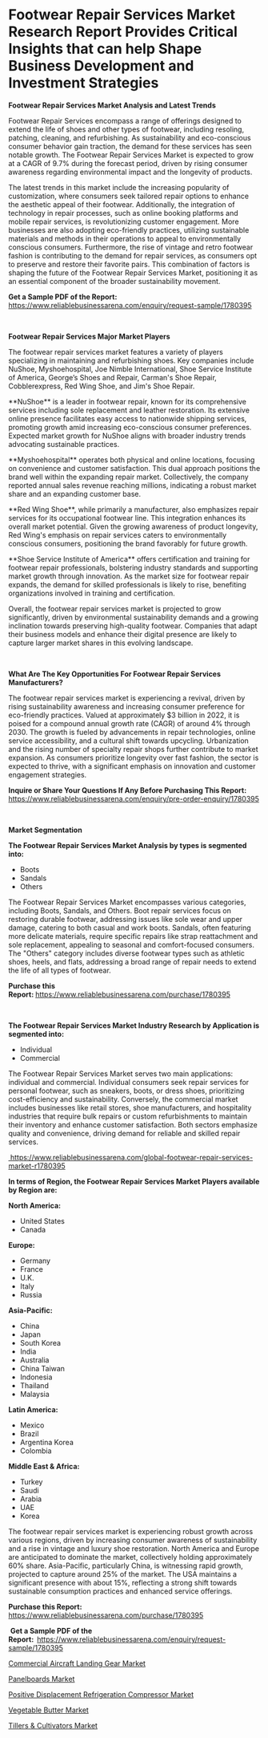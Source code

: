 <p><h1>Footwear Repair Services Market Research Report Provides Critical Insights that can help Shape Business Development and Investment Strategies</h1></p><p><strong>Footwear Repair Services Market Analysis and Latest Trends</strong></p>
<p><p>Footwear Repair Services encompass a range of offerings designed to extend the life of shoes and other types of footwear, including resoling, patching, cleaning, and refurbishing. As sustainability and eco-conscious consumer behavior gain traction, the demand for these services has seen notable growth. The Footwear Repair Services Market is expected to grow at a CAGR of 9.7% during the forecast period, driven by rising consumer awareness regarding environmental impact and the longevity of products.</p><p>The latest trends in this market include the increasing popularity of customization, where consumers seek tailored repair options to enhance the aesthetic appeal of their footwear. Additionally, the integration of technology in repair processes, such as online booking platforms and mobile repair services, is revolutionizing customer engagement. More businesses are also adopting eco-friendly practices, utilizing sustainable materials and methods in their operations to appeal to environmentally conscious consumers. Furthermore, the rise of vintage and retro footwear fashion is contributing to the demand for repair services, as consumers opt to preserve and restore their favorite pairs. This combination of factors is shaping the future of the Footwear Repair Services Market, positioning it as an essential component of the broader sustainability movement.</p></p>
<p><strong>Get a Sample PDF of the Report:&nbsp;</strong> <a href="https://www.reliablebusinessarena.com/enquiry/request-sample/1780395?utm_campaign=1294&utm_medium=2&utm_source=Github&utm_content=ia&utm_term=09102024&utm_id=footwear-repair-services">https://www.reliablebusinessarena.com/enquiry/request-sample/1780395</a></p>
<p>&nbsp;</p>
<p><strong>Footwear Repair Services Major Market Players</strong></p>
<p><p>The footwear repair services market features a variety of players specializing in maintaining and refurbishing shoes. Key companies include NuShoe, Myshoehospital, Joe Nimble International, Shoe Service Institute of America, George’s Shoes and Repair, Carman's Shoe Repair, Cobblerexpress, Red Wing Shoe, and Jim's Shoe Repair.</p><p>**NuShoe** is a leader in footwear repair, known for its comprehensive services including sole replacement and leather restoration. Its extensive online presence facilitates easy access to nationwide shipping services, promoting growth amid increasing eco-conscious consumer preferences. Expected market growth for NuShoe aligns with broader industry trends advocating sustainable practices.</p><p>**Myshoehospital** operates both physical and online locations, focusing on convenience and customer satisfaction. This dual approach positions the brand well within the expanding repair market. Collectively, the company reported annual sales revenue reaching millions, indicating a robust market share and an expanding customer base.</p><p>**Red Wing Shoe**, while primarily a manufacturer, also emphasizes repair services for its occupational footwear line. This integration enhances its overall market potential. Given the growing awareness of product longevity, Red Wing's emphasis on repair services caters to environmentally conscious consumers, positioning the brand favorably for future growth.</p><p>**Shoe Service Institute of America** offers certification and training for footwear repair professionals, bolstering industry standards and supporting market growth through innovation. As the market size for footwear repair expands, the demand for skilled professionals is likely to rise, benefiting organizations involved in training and certification.</p><p>Overall, the footwear repair services market is projected to grow significantly, driven by environmental sustainability demands and a growing inclination towards preserving high-quality footwear. Companies that adapt their business models and enhance their digital presence are likely to capture larger market shares in this evolving landscape.</p></p>
<p>&nbsp;</p>
<p><strong>What Are The Key Opportunities For Footwear Repair Services Manufacturers?</strong></p>
<p><p>The footwear repair services market is experiencing a revival, driven by rising sustainability awareness and increasing consumer preference for eco-friendly practices. Valued at approximately $3 billion in 2022, it is poised for a compound annual growth rate (CAGR) of around 4% through 2030. The growth is fueled by advancements in repair technologies, online service accessibility, and a cultural shift towards upcycling. Urbanization and the rising number of specialty repair shops further contribute to market expansion. As consumers prioritize longevity over fast fashion, the sector is expected to thrive, with a significant emphasis on innovation and customer engagement strategies.</p></p>
<p><strong>Inquire or Share Your Questions If Any Before Purchasing This Report:</strong> <a href="https://www.reliablebusinessarena.com/enquiry/pre-order-enquiry/1780395?utm_campaign=1294&utm_medium=2&utm_source=Github&utm_content=ia&utm_term=09102024&utm_id=footwear-repair-services">https://www.reliablebusinessarena.com/enquiry/pre-order-enquiry/1780395</a></p>
<p>&nbsp;</p>
<p><strong>Market Segmentation</strong></p>
<p><strong>The Footwear Repair Services Market Analysis by types is segmented into:</strong></p>
<p><ul><li>Boots</li><li>Sandals</li><li>Others</li></ul></p>
<p><p>The Footwear Repair Services Market encompasses various categories, including Boots, Sandals, and Others. Boot repair services focus on restoring durable footwear, addressing issues like sole wear and upper damage, catering to both casual and work boots. Sandals, often featuring more delicate materials, require specific repairs like strap reattachment and sole replacement, appealing to seasonal and comfort-focused consumers. The "Others" category includes diverse footwear types such as athletic shoes, heels, and flats, addressing a broad range of repair needs to extend the life of all types of footwear.</p></p>
<p><strong>Purchase this Report:&nbsp;</strong><a href="https://www.reliablebusinessarena.com/purchase/1780395?utm_campaign=1294&utm_medium=2&utm_source=Github&utm_content=ia&utm_term=09102024&utm_id=footwear-repair-services">https://www.reliablebusinessarena.com/purchase/1780395</a></p>
<p>&nbsp;</p>
<p><strong>The Footwear Repair Services Market Industry Research by Application is segmented into:</strong></p>
<p><ul><li>Individual</li><li>Commercial</li></ul></p>
<p><p>The Footwear Repair Services Market serves two main applications: individual and commercial. Individual consumers seek repair services for personal footwear, such as sneakers, boots, or dress shoes, prioritizing cost-efficiency and sustainability. Conversely, the commercial market includes businesses like retail stores, shoe manufacturers, and hospitality industries that require bulk repairs or custom refurbishments to maintain their inventory and enhance customer satisfaction. Both sectors emphasize quality and convenience, driving demand for reliable and skilled repair services.</p></p>
<p><a href="https://www.reliablebusinessarena.com/global-footwear-repair-services-market-r1780395?utm_campaign=1294&utm_medium=2&utm_source=Github&utm_content=ia&utm_term=09102024&utm_id=footwear-repair-services">&nbsp;https://www.reliablebusinessarena.com/global-footwear-repair-services-market-r1780395</a></p>
<p><strong>In terms of Region, the Footwear Repair Services Market Players available by Region are:</strong></p>
<p>
    <p> <strong> North America: </strong>
        <ul>
            <li>United States</li>
            <li>Canada</li>
        </ul>
        </p> 
    <p> <strong> Europe: </strong>
        <ul>
            <li>Germany</li>
            <li>France</li>
            <li>U.K.</li>
            <li>Italy</li>
            <li>Russia</li>
        </ul>
        </p> 
    <p> <strong> Asia-Pacific: </strong>
        <ul>
            <li>China</li>
            <li>Japan</li>
            <li>South Korea</li>
            <li>India</li>
            <li>Australia</li>
            <li>China Taiwan</li>
            <li>Indonesia</li>
            <li>Thailand</li>
            <li>Malaysia</li>
        </ul>
        </p> 
    <p> <strong> Latin America: </strong>
        <ul>
            <li>Mexico</li>
            <li>Brazil</li>
            <li>Argentina Korea</li>
            <li>Colombia</li>
        </ul>
        </p> 
    <p> <strong> Middle East & Africa: </strong>
        <ul>
            <li>Turkey</li>
            <li>Saudi</li>
            <li>Arabia</li>
            <li>UAE</li>
            <li>Korea</li>
        </ul>
    </p>
    </p>
<p><p>The footwear repair services market is experiencing robust growth across various regions, driven by increasing consumer awareness of sustainability and a rise in vintage and luxury shoe restoration. North America and Europe are anticipated to dominate the market, collectively holding approximately 60% share. Asia-Pacific, particularly China, is witnessing rapid growth, projected to capture around 25% of the market. The USA maintains a significant presence with about 15%, reflecting a strong shift towards sustainable consumption practices and enhanced service offerings.</p></p>
<p><strong>Purchase this Report: </strong><a href="https://www.reliablebusinessarena.com/purchase/1780395?utm_campaign=1294&utm_medium=2&utm_source=Github&utm_content=ia&utm_term=09102024&utm_id=footwear-repair-services">https://www.reliablebusinessarena.com/purchase/1780395</a></p>
<p>&nbsp;<strong>Get a Sample PDF of the Report:&nbsp;&nbsp;</strong><a href="https://www.reliablebusinessarena.com/enquiry/request-sample/1780395?utm_campaign=1294&utm_medium=2&utm_source=Github&utm_content=ia&utm_term=09102024&utm_id=footwear-repair-services">https://www.reliablebusinessarena.com/enquiry/request-sample/1780395</a></p>
<p><strong></strong></p>
<p><p><a href="https://www.linkedin.com/pulse/commercial-aircraft-landing-gear-market-transformation-comparative-agnue?utm_campaign=1294&utm_medium=2&utm_source=Github&utm_content=ia&utm_term=09102024&utm_id=footwear-repair-services">Commercial Aircraft Landing Gear Market</a></p><p><a href="https://www.linkedin.com/pulse/panelboards-market-size-growth-trends-statistics-forecasts-re1ie?utm_campaign=1294&utm_medium=2&utm_source=Github&utm_content=ia&utm_term=09102024&utm_id=footwear-repair-services">Panelboards Market</a></p><p><a href="https://github.com/marloy8/Market-Research-Report-List-6/blob/main/positive-displacement-refrigeration-compressor-market.md?utm_campaign=1294&utm_medium=2&utm_source=Github&utm_content=ia&utm_term=09102024&utm_id=footwear-repair-services">Positive Displacement Refrigeration Compressor Market</a></p><p><a href="https://issuu.com/reportprime-2/docs/vegetable-butter-market-size-2030.p_3efe3bcd20e64e?utm_campaign=1294&utm_medium=2&utm_source=Github&utm_content=ia&utm_term=09102024&utm_id=footwear-repair-services">Vegetable Butter Market</a></p><p><a href="https://www.linkedin.com/pulse/tillers-cultivators-industry-resonance-148-amplification-across-sqkbe?utm_campaign=1294&utm_medium=2&utm_source=Github&utm_content=ia&utm_term=09102024&utm_id=footwear-repair-services">Tillers & Cultivators Market</a></p></p>